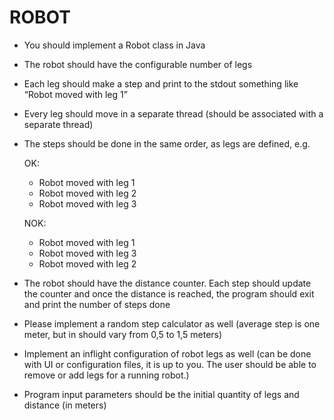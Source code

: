 #  ROBOT

 - You should implement a Robot class in Java
 - The robot should have the configurable number of legs
 - Each leg should make a step and print to the stdout something like “Robot moved with leg 1”
 - Every leg should move in a separate thread (should be associated with a separate thread)
 - The steps should be done in the same order, as legs are defined, e.g.

    OK:
    - Robot moved with leg 1
    - Robot moved with leg 2
    - Robot moved with leg 3

    NOK:
    - Robot moved with leg 1
    - Robot moved with leg 3
    - Robot moved with leg 2

 - The robot should have the distance counter. Each step should update the counter and once the distance
   is reached, the program should exit and print the number of steps done
 - Please implement a random step calculator as well (average step is one meter, but in should vary
   from 0,5 to 1,5 meters)
 - Implement an inflight configuration of robot legs as well (can be done with UI or configuration files,
   it is up to you. The user should be able to remove or add legs for a running robot.)
 - Program input parameters should be the initial quantity of legs and distance (in meters)